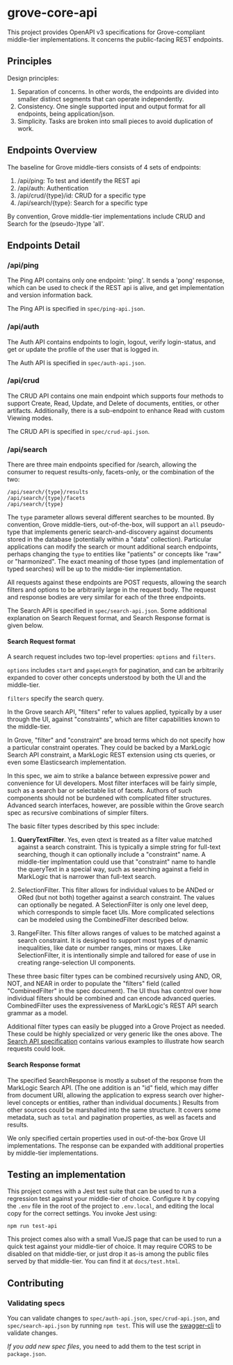 # grove-core-api

This project provides OpenAPI v3 specifications for Grove-compliant middle-tier implementations. It concerns the public-facing REST endpoints.

## Principles

Design principles:

1. Separation of concerns. In other words, the endpoints are divided into smaller distinct segments that can operate independently.
2. Consistency. One single supported input and output format for all endpoints, being application/json.
3. Simplicity. Tasks are broken into small pieces to avoid duplication of work.

## Endpoints Overview

The baseline for Grove middle-tiers consists of 4 sets of endpoints:

1. /api/ping: To test and identify the REST api
2. /api/auth: Authentication
3. /api/crud/{type}/id: CRUD for a specific type
4. /api/search/{type}: Search for a specific type

By convention, Grove middle-tier implementations include CRUD and Search for the (pseudo-)type 'all'.

## Endpoints Detail

### /api/ping

The Ping API contains only one endpoint: 'ping'. It sends a 'pong' response, which can be used to check if the REST api is alive, and get implementation and version information back.

The Ping API is specified in `spec/ping-api.json`.


### /api/auth

The Auth API contains endpoints to login, logout, verify login-status, and get or update the profile of the user that is logged in.

The Auth API is specified in `spec/auth-api.json`.

### /api/crud

The CRUD API contains one main endpoint which supports four methods to support Create, Read, Update, and Delete of documents, entities, or other artifacts. Additionally, there is a sub-endpoint to enhance Read with custom Viewing modes.

The CRUD API is specified in `spec/crud-api.json`.

### /api/search

There are three main endpoints specified for /search, allowing the consumer to request results-only, facets-only, or the combination of the two:

    /api/search/{type}/results
    /api/search/{type}/facets
    /api/search/{type}

The `type` parameter allows several different searches to be mounted. By convention, Grove middle-tiers, out-of-the-box, will support an `all` pseudo-type that implements generic search-and-discovery against documents stored in the database (potentially within a "data" collection). Particular applications can modify the search or mount additional search endpoints, perhaps changing the `type` to entities like "patients" or concepts like "raw" or "harmonized". The exact meaning of those types (and implementation of typed searches) will be up to the middle-tier implementation.

All requests against these endpoints are POST requests, allowing the search filters and options to be arbitrarily large in the request body. The request and response bodies are very similar for each of the three endpoints.

The Search API is specified in `spec/search-api.json`. Some additional explanation on Search Request format, and Search Response format is given below.

#### Search Request format

A search request includes two top-level properties: `options` and `filters`.

`options` includes `start` and `pageLength` for pagination, and can be arbitrarily expanded to cover other concepts understood by both the UI and the middle-tier.

`filters` specify the search query.

In the Grove search API, "filters" refer to values applied, typically by a user through the UI, against "constraints", which are filter capabilities known to the middle-tier.

In Grove, "filter" and "constraint" are broad terms which do not specify how a particular constraint operates. They could be backed by a MarkLogic Search API constraint, a MarkLogic REST extension using cts queries, or even some Elasticsearch implementation.

In this spec, we aim to strike a balance between expressive power and convenience for UI developers. Most filter interfaces will be fairly simple, such as a search bar or selectable list of facets. Authors of such components should not be burdened with complicated filter structures. Advanced search interfaces, however, are possible within the Grove search spec as recursive combinations of simpler filters.

The basic filter types described by this spec include:

1. **QueryTextFilter**. Yes, even qtext is treated as a filter value matched against a search constraint. This is typically a simple string for full-text searching, though it can optionally include a "constraint" name. A middle-tier implmentation could use that "constraint" name to handle the queryText in a special way, such as searching against a field in MarkLogic that is narrower than full-text search.

2. SelectionFilter. This filter allows for individual values to be ANDed or ORed (but not both) together against a search constraint. The values can optionally be negated. A SelectionFilter is only one level deep, which corresponds to simple facet UIs. More complicated selections can be modeled using the CombinedFilter described below.

3. RangeFilter. This filter allows ranges of values to be matched against a search constraint. It is designed to support most types of dynamic inequalities, like date or number ranges, mins or maxes. Like SelectionFilter, it is intentionally simple and tailored for ease of use in creating range-selection UI components.

These three basic filter types can be combined recursively using AND, OR, NOT, and NEAR in order to populate the "filters" field (called "CombinedFilter" in the spec document). The UI thus has control over how individual filters should be combined and can encode advanced queries. CombinedFilter uses the expressiveness of MarkLogic's REST API search grammar as a model.

Additional filter types can easily be plugged into a Grove Project as needed. These could be highly specialized or very generic like the ones above. The [Search API specification](spec/search-api.json) contains various examples to illustrate how search requests could look.

#### Search Response format

The specified SearchResponse is mostly a subset of the response from the MarkLogic Search API. (The one addition is an "id" field, which may differ from document URI, allowing the application to express search over higher-level concepts or entities, rather than individual documents.) Results from other sources could be marshalled into the same structure. It covers some metadata, such as `total` and pagination properties, as well as facets and results.

We only specified certain properties used in out-of-the-box Grove UI implementations. The response can be expanded with additional properties by middle-tier implementations.

## Testing an implementation

This project comes with a Jest test suite that can be used to run a regression test against your middle-tier of choice. Configure it by copying the `.env` file in the root of the project to `.env.local`, and editing the local copy for the correct settings. You invoke Jest using:

    npm run test-api

This project comes also with a small VueJS page that can be used to run a quick test against your middle-tier of choice. It may require CORS to be disabled on that middle-tier, or just drop it as-is among the public files served by that middle-tier. You can find it at `docs/test.html`.

## Contributing

### Validating specs

You can validate changes to `spec/auth-api.json`, `spec/crud-api.json`, and `spec/search-api.json` by running `npm test`. This will use the [swagger-cli](https://github.com/BigstickCarpet/swagger-cli) to validate changes.

*If you add new spec files*, you need to add them to the test script in `package.json`.
